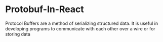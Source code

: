 # Protobuf-In-React
Protocol Buffers are a method of serializing structured data. It is useful in developing programs to communicate with each other over a wire or for storing data
